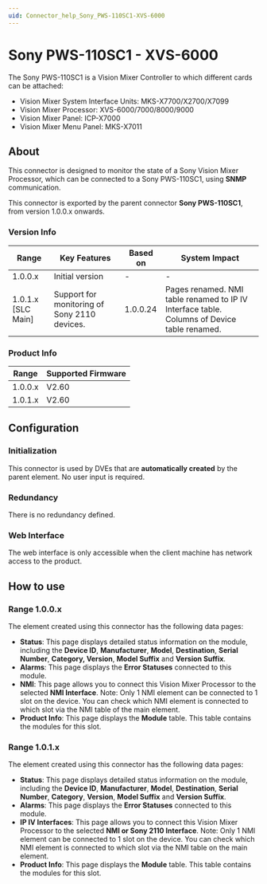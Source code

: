 ```yaml
---
uid: Connector_help_Sony_PWS-110SC1-XVS-6000
---
```


# Sony PWS-110SC1 - XVS-6000

The Sony PWS-110SC1 is a Vision Mixer Controller to which different cards can be attached:

- Vision Mixer System Interface Units: MKS-X7700/X2700/X7099
- Vision Mixer Processor: XVS-6000/7000/8000/9000
- Vision Mixer Panel: ICP-X7000
- Vision Mixer Menu Panel: MKS-X7011

## About

This connector is designed to monitor the state of a Sony Vision Mixer Processor, which can be connected to a Sony PWS-110SC1, using **SNMP** communication.

This connector is exported by the parent connector **Sony PWS-110SC1**, from version 1.0.0.x onwards.

### Version Info

| **Range**            | **Key Features**                             | **Based on** | **System Impact**                                                                           |
|----------------------|----------------------------------------------|--------------|---------------------------------------------------------------------------------------------|
| 1.0.0.x              | Initial version                              | -            | -                                                                                           |
| 1.0.1.x [SLC Main]   | Support for monitoring of Sony 2110 devices. | 1.0.0.24     | Pages renamed. NMI table renamed to IP IV Interface table. Columns of Device table renamed. |

### Product Info

| Range     | Supported Firmware     |
|-----------|------------------------|
| 1.0.0.x   | V2.60                  |
| 1.0.1.x   | V2.60                  |

## Configuration

### Initialization

This connector is used by DVEs that are **automatically created** by the parent element. No user input is required.

### Redundancy

There is no redundancy defined.

### Web Interface

The web interface is only accessible when the client machine has network access to the product.

## How to use

### Range 1.0.0.x

The element created using this connector has the following data pages:

- **Status**: This page displays detailed status information on the module, including the **Device ID**, **Manufacturer**, **Model**, **Destination**, **Serial Number**, **Category, Version**, **Model Suffix** and **Version Suffix**.
- **Alarms**: This page displays the **Error Statuses** connected to this module.
- **NMI**: This page allows you to connect this Vision Mixer Processor to the selected **NMI Interface**.
  Note: Only 1 NMI element can be connected to 1 slot on the device. You can check which NMI element is connected to which slot via the NMI table of the main element.
- **Product Info**: This page displays the **Module** table. This table contains the modules for this slot.

### Range 1.0.1.x

The element created using this connector has the following data pages:

- **Status**: This page displays detailed status information on the module, including the **Device ID**, **Manufacturer**, **Model**, **Destination**, **Serial Number**, **Category**, **Version**, **Model Suffix** and **Version Suffix**.
- **Alarms**: This page displays the **Error Statuses** connected to this module.
- **IP IV Interfaces**: This page allows you to connect this Vision Mixer Processor to the selected **NMI or Sony 2110 Interface**.
  Note: Only 1 NMI element can be connected to 1 slot on the device. You can check which NMI element is connected to which slot via the NMI table on the main element.
- **Product Info**: This page displays the **Module** table. This table contains the modules for this slot.
